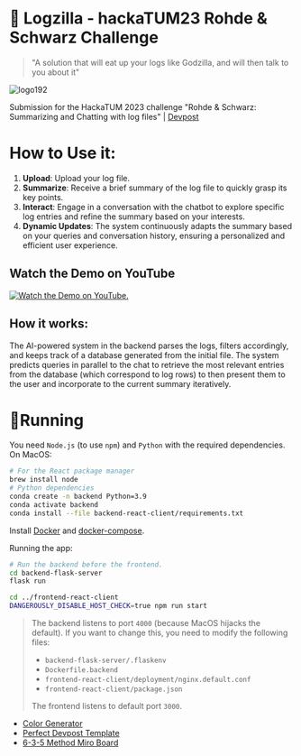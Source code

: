 # 🦖 Logzilla - hackaTUM23 Rohde & Schwarz Challenge
> "A solution that will eat up your logs like Godzilla, and will then talk to you about it"

![logo192](https://github.com/HackaTUM-2023-MACP/Logzilla/assets/45896065/188bf01e-f044-4c5a-81ce-f65a9bc110bf)

Submission for the HackaTUM 2023 challenge "Rohde & Schwarz: Summarizing and Chatting with log files" | [Devpost](https://devpost.com/software/logzilla?ref_content=my-projects-tab&ref_feature=my_projects)

# How to Use it:

1. **Upload**: Upload your log file.
2. **Summarize**: Receive a brief summary of the log file to quickly grasp its key points.
3. **Interact**: Engage in a conversation with the chatbot to explore specific log entries and refine the summary based on your interests.
4. **Dynamic Updates**: The system continuously adapts the summary based on your queries and conversation history, ensuring a personalized and efficient user experience.

## Watch the Demo on YouTube
[![Watch the Demo on YouTube.](https://github.com/HackaTUM-2023-MACP/Logzilla/assets/45896065/14868fbf-a0c2-4b8f-afa9-ae9b31892ab6)](https://youtu.be/5oBkJUfh7PI?si=FYCHrDTPwncpWO9M)

## How it works:

The AI-powered system in the backend parses the logs, filters accordingly, and keeps track of a database generated from the initial file. The system predicts queries in parallel to the chat to retrieve the most relevant entries from the database (which correspond to log rows) to then present them to the user and incorporate to the current summary iteratively.

# 🏃Running

You need `Node.js` (to use `npm`) and `Python` with the required dependencies. On MacOS:
```bash
# For the React package manager
brew install node
# Python dependencies
conda create -n backend Python=3.9
conda activate backend
conda install --file backend-react-client/requirements.txt
```

Install [Docker](https://docs.docker.com/engine/install/ubuntu/#install-using-the-repository) and [docker-compose](https://docs.docker.com/compose/install/linux/#install-using-the-repository).

Running the app:

```bash
# Run the backend before the frontend.
cd backend-flask-server
flask run

cd ../frontend-react-client
DANGEROUSLY_DISABLE_HOST_CHECK=true npm run start
```

> The backend listens to port `4000` (because MacOS hijacks the default). If you want to change this, you need to modify the following files:
>- `backend-flask-server/.flaskenv`
>- `Dockerfile.backend`
>- `frontend-react-client/deployment/nginx.default.conf`
>- `frontend-react-client/package.json`
> 
> The frontend listens to default port `3000`.


- [Color Generator](https://coolors.co)
- [Perfect Devpost Template](https://devpost.com/software/example-template-submission)
- [6-3-5 Method Miro Board](https://miro.com/miroverse/635-method-6-people-3-ideas-5-minutes/)
